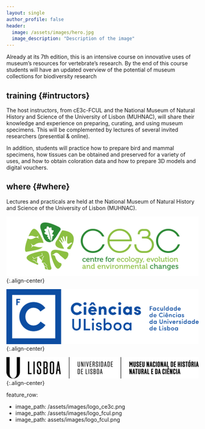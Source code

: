 ```yaml
---
layout: single
author_profile: false
header:
  image: /assets/images/hero.jpg
  image_description: "Description of the image"
---
```


Already at its 7th edition, this is an intensive course on innovative uses of museum’s resources for vertebrate’s research. By the end of this course students will have an updated overview of the potential of museum collections for biodiversity research

## training {#intructors}

The host instructors, from cE3c-FCUL and the National Museum of Natural History and Science of the University of Lisbon (MUHNAC), will share their knowledge and experience on preparing, curating, and using museum specimens. This will be complemented by lectures of several invited researchers (presential & online).

In addition, students will practice how to prepare bird and mammal specimens, how tissues can be obtained and preserved for a variety of uses, and how to obtain coloration data and how to prepare 3D models and digital vouchers.

## where {#where}

Lectures and practicals are held at the National Museum of Natural History and Science of the University of Lisbon (MUHNAC).

![Project Image](/assets/images/logo_ce3c.png){:.align-center}

![Project Image](/assets/images/logo_fcul.png){:.align-center}

![Project Image](/assets/images/logo_muhnac.png){:.align-center}



feature_row:
  - image_path: /assets/images/logo_ce3c.png
  - image_path: /assets/images/logo_fcul.png
  - image_path: assets/images/logo_fcul.png